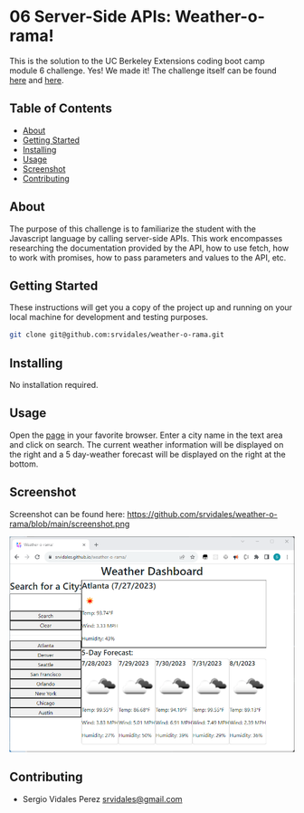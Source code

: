 # 06 Server-Side APIs: Weather-o-rama!

This is the solution to the UC Berkeley Extensions coding boot camp module 6 challenge. Yes! We made it!
The challenge itself can be
found [here](https://courses.bootcampspot.com/courses/3826/assignments/57165?module_item_id=1005571)
and [here](https://git.bootcampcontent.com/University-of-California---Berkeley/UCB-VIRT-FSF-PT-06-2023-U-LOLC/-/tree/main/06-Server-Side-APIs/02-Challenge).

## Table of Contents

- [About](#about)
- [Getting Started](#getting-started)
- [Installing](#installing)
- [Usage](#usage)
- [Screenshot](#screenshot)
- [Contributing](#contributing)

## About

The purpose of this challenge is to familiarize the student with the Javascript language by calling server-side APIs.
This work encompasses researching the documentation provided by the API, how to use fetch, how to work with promises,
how to pass parameters and values to the API, etc.

## Getting Started

These instructions will get you a copy of the project up and running on your local machine for development and testing
purposes.

```bash
git clone git@github.com:srvidales/weather-o-rama.git
```

## Installing

No installation required.

## Usage

Open the [page](https://srvidales.github.io/weather-o-rama/) in your favorite browser.
Enter a city name in the text area and click on search.
The current weather information will be displayed on the right and a 5 day-weather forecast will be displayed on the right at the bottom.

## Screenshot

Screenshot can be found here: https://github.com/srvidales/weather-o-rama/blob/main/screenshot.png

![screenshot](./screenshot.png)

## Contributing

- Sergio Vidales Perez <srvidales@gmail.com>
